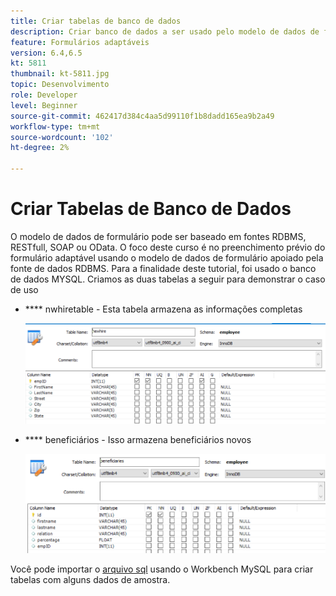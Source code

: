 ```yaml
---
title: Criar tabelas de banco de dados
description: Criar banco de dados a ser usado pelo modelo de dados de formulário
feature: Formulários adaptáveis
version: 6.4,6.5
kt: 5811
thumbnail: kt-5811.jpg
topic: Desenvolvimento
role: Developer
level: Beginner
source-git-commit: 462417d384c4aa5d99110f1b8dadd165ea9b2a49
workflow-type: tm+mt
source-wordcount: '102'
ht-degree: 2%

---
```



# Criar Tabelas de Banco de Dados

O modelo de dados de formulário pode ser baseado em fontes RDBMS, RESTfull, SOAP ou OData. O foco deste curso é no preenchimento prévio do formulário adaptável usando o modelo de dados de formulário apoiado pela fonte de dados RDBMS. Para a finalidade deste tutorial, foi usado o banco de dados MYSQL. Criamos as duas tabelas a seguir para demonstrar o caso de uso

* **** nwhiretable - Esta tabela armazena as informações completas

   ![newhire](assets/newhire-table.png)


* **** beneficiários - Isso armazena beneficiários novos

   ![beneficiários](assets/beneficiaries-table.png)

Você pode importar o [arquivo sql](assets/db-schema.sql) usando o Workbench MySQL para criar tabelas com alguns dados de amostra.